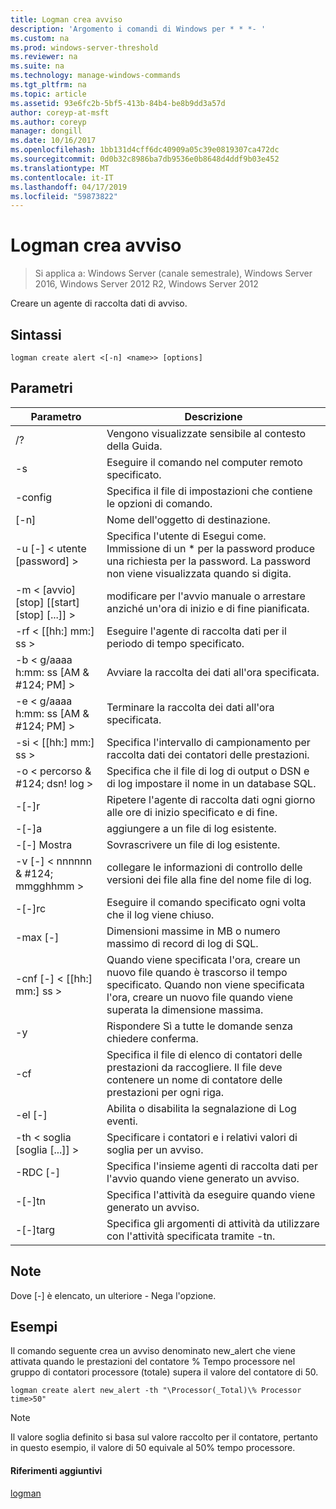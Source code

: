 ```yaml
---
title: Logman crea avviso
description: 'Argomento i comandi di Windows per * * *- '
ms.custom: na
ms.prod: windows-server-threshold
ms.reviewer: na
ms.suite: na
ms.technology: manage-windows-commands
ms.tgt_pltfrm: na
ms.topic: article
ms.assetid: 93e6fc2b-5bf5-413b-84b4-be8b9dd3a57d
author: coreyp-at-msft
ms.author: coreyp
manager: dongill
ms.date: 10/16/2017
ms.openlocfilehash: 1bb131d4cff6dc40909a05c39e0819307ca472dc
ms.sourcegitcommit: 0d0b32c8986ba7db9536e0b8648d4ddf9b03e452
ms.translationtype: MT
ms.contentlocale: it-IT
ms.lasthandoff: 04/17/2019
ms.locfileid: "59873822"
---
```

# <a name="logman-create-alert"></a>Logman crea avviso

>Si applica a: Windows Server (canale semestrale), Windows Server 2016, Windows Server 2012 R2, Windows Server 2012

Creare un agente di raccolta dati di avviso.  
  
## <a name="syntax"></a>Sintassi  
```  
logman create alert <[-n] <name>> [options]  
```  
## <a name="parameters"></a>Parametri  
|Parametro|Descrizione|  
|-------|--------|  
|/?|Vengono visualizzate sensibile al contesto della Guida.|  
|-s <computer name>|Eseguire il comando nel computer remoto specificato.|  
|-config <value>|Specifica il file di impostazioni che contiene le opzioni di comando.|  
|[-n] <name>|Nome dell'oggetto di destinazione.|  
|-u [-] < utente [password] >|Specifica l'utente di Esegui come. Immissione di un * per la password produce una richiesta per la password. La password non viene visualizzata quando si digita.|  
|-m < [avvio] [stop] [[start] [stop] [...]] >|modificare per l'avvio manuale o arrestare anziché un'ora di inizio e di fine pianificata.|  
|-rf < [[hh:] mm:] ss >|Eseguire l'agente di raccolta dati per il periodo di tempo specificato.|  
|-b < g/aaaa h:mm: ss [AM & #124; PM] >|Avviare la raccolta dei dati all'ora specificata.|  
|-e < g/aaaa h:mm: ss [AM & #124; PM] >|Terminare la raccolta dei dati all'ora specificata.|  
|-si < [[hh:] mm:] ss >|Specifica l'intervallo di campionamento per raccolta dati dei contatori delle prestazioni.|  
|-o < percorso & #124; dsn! log >|Specifica che il file di log di output o DSN e di log impostare il nome in un database SQL.|  
|-[-]r|Ripetere l'agente di raccolta dati ogni giorno alle ore di inizio specificato e di fine.|  
|-[-]a|aggiungere a un file di log esistente.|  
|-[-] Mostra|Sovrascrivere un file di log esistente.|  
|-v [-] < nnnnnn & #124; mmgghhmm >|collegare le informazioni di controllo delle versioni dei file alla fine del nome file di log.|  
|-[-]rc <task>|Eseguire il comando specificato ogni volta che il log viene chiuso.|  
|-max [-] <value>|Dimensioni massime in MB o numero massimo di record di log di SQL.|  
|-cnf [-] < [[hh:] mm:] ss >|Quando viene specificata l'ora, creare un nuovo file quando è trascorso il tempo specificato. Quando non viene specificata l'ora, creare un nuovo file quando viene superata la dimensione massima.|  
|-y|Rispondere Sì a tutte le domande senza chiedere conferma.|  
|-cf <filename>|Specifica il file di elenco di contatori delle prestazioni da raccogliere. Il file deve contenere un nome di contatore delle prestazioni per ogni riga.|  
|-el [-]|Abilita o disabilita la segnalazione di Log eventi.|  
|-th < soglia [soglia [...]] >|Specificare i contatori e i relativi valori di soglia per un avviso.|  
|-RDC [-] <name>|Specifica l'insieme agenti di raccolta dati per l'avvio quando viene generato un avviso.|  
|-[-]tn <task>|Specifica l'attività da eseguire quando viene generato un avviso.|  
|-[-]targ <argument>|Specifica gli argomenti di attività da utilizzare con l'attività specificata tramite -tn.|  
## <a name="remarks"></a>Note  
Dove [-] è elencato, un ulteriore - Nega l'opzione.  
## <a name="BKMK_examples"></a>Esempi  
Il comando seguente crea un avviso denominato new_alert che viene attivata quando le prestazioni del contatore % Tempo processore nel gruppo di contatori processore (totale) supera il valore del contatore di 50.  
```  
logman create alert new_alert -th "\Processor(_Total)\% Processor time>50"  
```  
> [!NOTE]  
> Il valore soglia definito si basa sul valore raccolto per il contatore, pertanto in questo esempio, il valore di 50 equivale al 50% tempo processore.  
#### <a name="additional-references"></a>Riferimenti aggiuntivi  
[logman](logman.md)  
